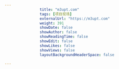 ---
                title: "m3upt.com"
                tags: [项目现场]
                externalUrl: "https://m3upt.com"
                weight: 391
                showDate: false
                showAuthor: false
                showReadingTime: false
                showEdit: false
                showLikes: false
                showViews: false
                layoutBackgroundHeaderSpace: false
                ---

